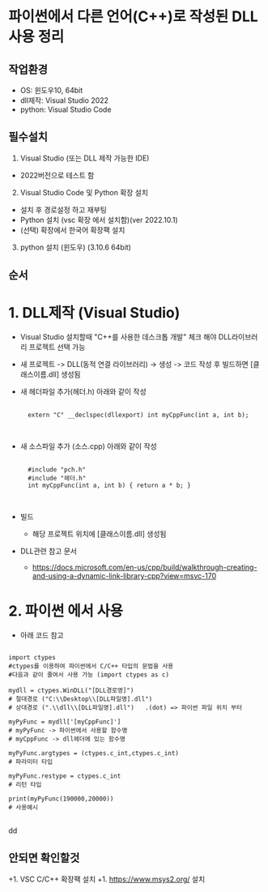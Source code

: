 파이썬에서 다른 언어(C++)로 작성된 DLL 사용 정리
===================================
작업환경
------------------------------
+ OS: 윈도우10, 64bit
+ dll제작: Visual Studio 2022
+ python: Visual Studio Code 

필수설치
------------------------------
1. Visual Studio (또는 DLL 제작 가능한 IDE)
+ 2022버전으로 테스트 함
 
2. Visual Studio Code 및 Python 확장 설치
+ 설치 후 경로설정 하고 재부팅
+ Python 설치 (vsc 확장 에서 설치함)(ver 2022.10.1)
+ (선택) 확장에서 한국어 확장팩 설치
 
3. python 설치 (윈도우) (3.10.6 64bit)

순서
------------------------------
# 1. DLL제작 (Visual Studio)
+ Visual Studio 설치할때 "C++를 사용한 데스크톱 개발" 체크 해야 DLL라이브러리 프로젝트 선택 가능 
+ 새 프로젝트 -> DLL(동적 연결 라이브러리) -> 생성 -> 코드 작성 후 빌드하면 [클래스이름.dll] 생성됨 
+ 새 헤더파일 추가(헤더.h) 
	아래와 같이 작성
	<pre>
	<code>
	extern "C" __declspec(dllexport) int myCppFunc(int a, int b);
	</code>
	</pre>
+ 새 소스파일 추가 (소스.cpp)
	아래와 같이 작성
	<pre>
	<code>
	#include "pch.h"
	#include "헤더.h"
	int myCppFunc(int a, int b) { return a * b; }
	</code>
	</pre>
+ 빌드
	* 해당 프로젝트 위치에 [클래스이름.dll] 생성됨

 
+ DLL관련 참고 문서
	* https://docs.microsoft.com/en-us/cpp/build/walkthrough-creating-and-using-a-dynamic-link-library-cpp?view=msvc-170



# 2. 파이썬 에서 사용
+ 아래 코드 참고
<pre>
<code>
import ctypes 
#ctypes를 이용하여 파이썬에서 C/C++ 타입의 문법을 사용
#다음과 같이 줄여서 사용 가능 (import ctypes as c)

mydll = ctypes.WinDLL("[DLL경로명]")
# 절대경로 ("C:\\Desktop\\[DLL파일명].dll")
# 상대경로 (".\\dll\\[DLL파일명].dll")   .(dot) => 파이썬 파일 위치 부터

myPyFunc = mydll['[myCppFunc]']
# myPyFunc -> 파이썬에서 사용할 함수명
# myCppFunc -> dll헤더에 있는 함수명

myPyFunc.argtypes = (ctypes.c_int,ctypes.c_int)
# 파라미터 타입

myPyFunc.restype = ctypes.c_int
# 리턴 타입

print(myPyFunc(190000,20000))
# 사용예시
</code>
</pre>










dd




안되면 확인할것
------------------------------

+1. VSC C/C++ 확장팩 설치
+1. https://www.msys2.org/ 설치


